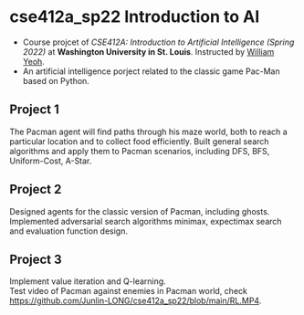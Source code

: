 # cse412a_sp22 Introduction to AI
- Course projcet of *CSE412A: Introduction to Artificial Intelligence (Spring 2022)* at **Washington University in St. Louis**. Instructed by [William Yeoh](https://sites.wustl.edu/wyeoh/).
- An artificial intelligence porject related to the classic game Pac-Man based on Python. 

## Project 1
The Pacman agent will find paths through his maze world, both to reach a particular location and to collect food efficiently. 
Built general search algorithms and apply them to Pacman scenarios, including DFS, BFS, Uniform-Cost, A-Star.

## Project 2
Designed agents for the classic version of Pacman, including ghosts. 
Implemented adversarial search algorithms minimax, expectimax search and evaluation function design.

## Project 3
Implement value iteration and Q-learning.  
Test video of Pacman against enemies in Pacman world, check <https://github.com/Junlin-LONG/cse412a_sp22/blob/main/RL.MP4>.
